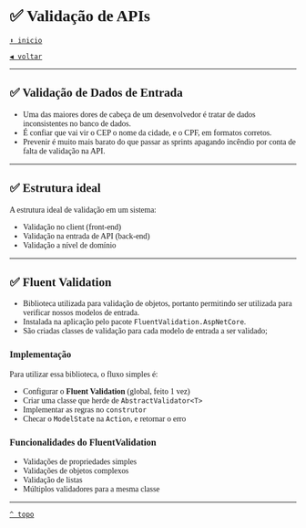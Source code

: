 <font face="Calibri">

# ✅ Validação de APIs

[`⬆️ inicio`](../../Readme.md)

[`◀️ voltar`](../Readme.md)

---

## ✅ Validação de Dados de Entrada

+ Uma das maiores dores de cabeça de um desenvolvedor é tratar de dados inconsistentes no banco de dados.
+ É confiar que vai vir o CEP o nome da cidade, e o CPF, em formatos corretos.
+ Prevenir é muito mais barato do que passar as sprints apagando incêndio por conta de falta de validação na API.

---

## ✅ Estrutura ideal

A estrutura ideal de validação em um sistema:

+ Validação no client (front-end)
+ Validação na entrada de API (back-end)
+ Validação a nível de domínio

---

## ✅ Fluent Validation

+ Biblioteca utilizada para validação de objetos, portanto permitindo ser utilizada para verificar nossos modelos de entrada.
+ Instalada na aplicação pelo pacote `FluentValidation.AspNetCore`.
+ São criadas classes de validação para cada modelo de entrada a ser validado;

### Implementação

Para utilizar essa biblioteca, o fluxo simples é:

+ Configurar o **Fluent Validation** (global, feito 1 vez)
+ Criar uma classe que herde de `AbstractValidator<T>`
+ Implementar as regras no `construtor`
+ Checar o `ModelState` na `Action`, e retornar o erro

### Funcionalidades do FluentValidation

+ Validações de propriedades simples
+ Validações de objetos complexos
+ Validação de listas
+ Múltiplos validadores para a mesma classe

---

[`^ topo`](#✅-validação-de-apis)
</font>
